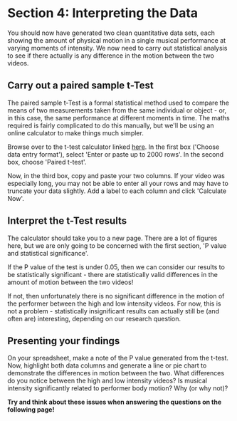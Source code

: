 # Section 4: Interpreting the Data

You should now have generated two clean quantitative data sets, each showing the amount of physical motion in a single musical performance at varying moments of intensity. We now need to carry out statistical analysis to see if there actually is any difference in the motion between the two videos.

## Carry out a paired sample t-Test

The paired sample t-Test is a formal statistical method used to compare the means of two measurements taken from the same individual or object - or, in this case, the same performance at different moments in time. The maths required is fairly complicated to do this manually, but we'll be using an online calculator to make things much simpler.

Browse over to the t-test calculator linked [here](https://www.graphpad.com/quickcalcs/ttest1/). In the first box ('Choose data entry format'), select 'Enter or paste up to 2000 rows'. In the second box, choose 'Paired t-test'.

Now, in the third box, copy and paste your two columns. If your video was especially long, you may not be able to enter all your rows and may have to truncate your data slightly. Add a label to each column and click 'Calculate Now'.

## Interpret the t-Test results

The calculator should take you to a new page. There are a lot of figures here, but we are only going to be concerned with the first section, 'P value and statistical significance'.

If the P value of the test is under 0.05, then we can consider our results to be statistically significant - there are statistically valid differences in the amount of motion between the two videos!

If not, then unfortunately there is no significant difference in the motion of the performer between the high and low intensity videos. For now, this is not a problem - statistically insignificant results can actually still be (and often are) interesting, depending on our research question.

## Presenting your findings

On your spreadsheet, make a note of the P value generated from the t-test. Now, highlight both data columns and generate a line or pie chart to demonstrate the differences in motion between the two. What differences do you notice between the high and low intensity videos? Is musical intensity significantly related to performer body motion? Why (or why not)?

**Try and think about these issues when answering the questions on the following page!**